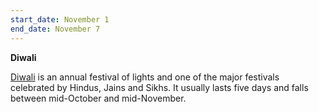 ```yaml
---
start_date: November 1
end_date: November 7
---
```

**Diwali**

[Diwali](https://en.wikipedia.org/wiki/Diwali) is an annual festival of lights and one of the major festivals celebrated by Hindus, Jains and Sikhs. It usually lasts five days and falls between mid-October and mid-November.
